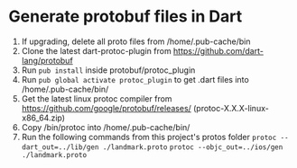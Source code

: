 # Generate protobuf files in Dart
1. If upgrading, delete all proto files from /home/.pub-cache/bin
1. Clone the latest dart-protoc-plugin from https://github.com/dart-lang/protobuf
1. Run `pub install` inside protobuf/protoc_plugin
1. Run `pub global activate protoc_plugin` to get .dart files into /home/.pub-cache/bin/
1. Get the latest linux protoc compiler from https://github.com/google/protobuf/releases/ (protoc-X.X.X-linux-x86_64.zip)
1. Copy /bin/protoc into /home/.pub-cache/bin/
1. Run the following commands from this project's protos folder
```protoc --dart_out=../lib/gen ./landmark.proto```
```protoc --objc_out=../ios/gen ./landmark.proto```